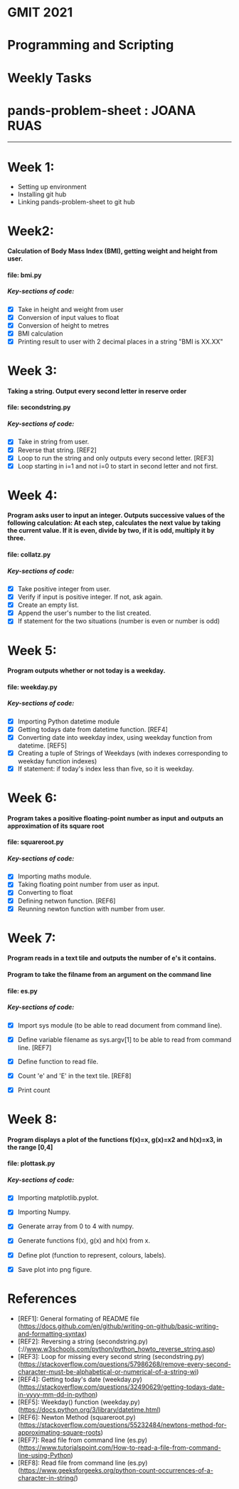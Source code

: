 # GMIT 2021
# Programming and Scripting
# Weekly Tasks
# pands-problem-sheet : JOANA RUAS
----------------------------------


# Week 1:
- Setting up environment
- Installing git hub
- Linking pands-problem-sheet to git hub

# Week2: 
#### Calculation of Body Mass Index (BMI), getting weight and height from user.

#### file: bmi.py

##### Key-sections of code:
- [x] Take in height and weight from user
- [x] Conversion of input values to float
- [x] Conversion of height to metres
- [x] BMI calculation
- [x] Printing result to user with 2 decimal places in a string "BMI is XX.XX"

# Week 3:
#### Taking a string. Output every second letter in reserve order

#### file: secondstring.py

##### Key-sections of code:
- [x] Take in string from user.
- [x] Reverse that string. [REF2]
- [x] Loop to run the string and only outputs every second letter. [REF3]
- [x] Loop starting in i=1 and not i=0 to start in second letter and not first.

# Week 4:
#### Program asks user to input an integer. Outputs successive values of the following calculation: At each step, calculates the next value by taking the current value. If it is even, divide by two, if it is odd, multiply it by three.

#### file: collatz.py

##### Key-sections of code:
- [x] Take positive integer from user.
- [x] Verify if input is positive integer. If not, ask again.
- [x] Create an empty list.
- [x] Append the user's number to the list created.
- [x] If statement for the two situations (number is even or number is odd)

# Week 5:
#### Program outputs whether or not today is a weekday.

#### file: weekday.py

##### Key-sections of code:
- [x] Importing Python datetime module
- [x] Getting todays date from datetime function. [REF4]
- [x] Converting date into weekday index, using weekday function from datetime. [REF5]
- [x] Creating a tuple of Strings of Weekdays (with indexes corresponding to weekday function indexes) 
- [x] If statement: if today's index less than five, so it is weekday.

# Week 6:
#### Program takes a positive floating-point number as input and outputs an approximation of its square root

#### file: squareroot.py

##### Key-sections of code:
- [x] Importing maths module.
- [x] Taking floating point number from user as input.
- [x] Converting to float
- [x] Defining netwon function. [REF6]
- [x] Reunning newton function with number from user.

# Week 7:
#### Program reads in a text tile and outputs the number of e's it contains.
#### Program to take the filname from an argument on the command line

#### file: es.py

##### Key-sections of code:
- [x] Import sys module (to be able to read document from command line).
- [x] Define variable filename as sys.argv[1] to be able to read from command line. [REF7]
- [x] Define function to read file.
- [x] Count 'e' and 'E' in the text tile. [REF8]
- [x] Print count


# Week 8:
#### Program displays a plot of the functions f(x)=x, g(x)=x2 and h(x)=x3, in the range [0,4]

#### file: plottask.py

##### Key-sections of code:
- [x] Importing matplotlib.pyplot.
- [x] Importing Numpy.
- [x] Generate array from 0 to 4 with numpy.
- [x] Generate functions f(x), g(x) and h(x) from x.
- [x] Define plot (function to represent, colours, labels).
- [x] Save plot into png figure.




# References
- [REF1]: General formating of README file (https://docs.github.com/en/github/writing-on-github/basic-writing-and-formatting-syntax) 
- [REF2]: Reversing a string (secondstring.py) (://www.w3schools.com/python/python_howto_reverse_string.asp)
- [REF3]: Loop for missing every second string (secondstring.py) (https://stackoverflow.com/questions/57986268/remove-every-second-character-must-be-alphabetical-or-numerical-of-a-string-wi)
- [REF4]: Getting today's date (weekday.py) (https://stackoverflow.com/questions/32490629/getting-todays-date-in-yyyy-mm-dd-in-python)
- [REF5]: Weekday() function (weekday.py) (https://docs.python.org/3/library/datetime.html)
- [REF6]: Newton Method (squareroot.py) (https://stackoverflow.com/questions/55232484/newtons-method-for-approximating-square-roots)
- [REF7]: Read file from command line (es.py) (https://www.tutorialspoint.com/How-to-read-a-file-from-command-line-using-Python)
- [REF8]: Read file from command line (es.py) (https://www.geeksforgeeks.org/python-count-occurrences-of-a-character-in-string/)